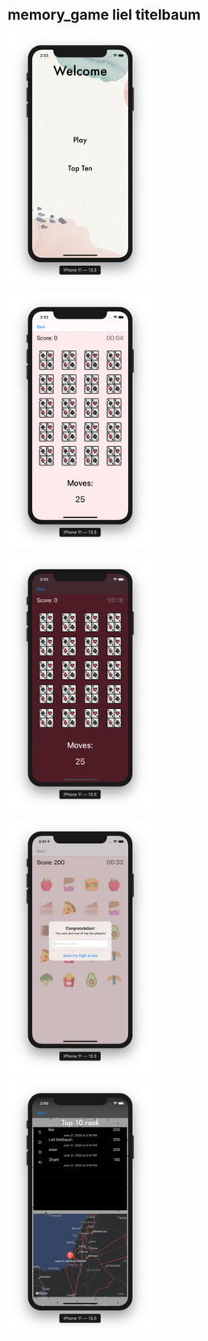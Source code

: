 # memory_game liel titelbaum

<img src="https://github.com/lieltitelbaum/memory_game_2/blob/master/Screen%20Shot%202020-06-21%20at%2014.33.25.png"
width="288">

<img src="https://github.com/lieltitelbaum/memory_game_2/blob/master/Screen%20Shot%202020-06-21%20at%2014.33.46.png"
width="288">

<img src="https://github.com/lieltitelbaum/memory_game_2/blob/master/Screen%20Shot%202020-06-21%20at%2014.33.59.png"
width="288">

<img src="https://github.com/lieltitelbaum/memory_game_2/blob/master/Screen%20Shot%202020-06-21%20at%2014.41.01.png"
width="288">

<img src="https://github.com/lieltitelbaum/memory_game_2/blob/master/Screen%20Shot%202020-06-21%20at%2014.50.26.png"
width="288">
